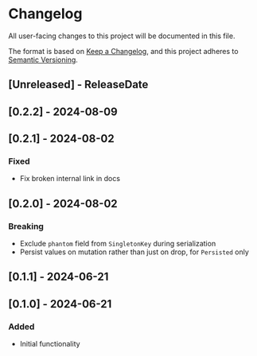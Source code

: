 # Changelog

All user-facing changes to this project will be documented in this file.

The format is based on [Keep a Changelog](https://keepachangelog.com/en/1.1.0/), and this project adheres to [Semantic Versioning](https://semver.org/spec/v2.0.0.html).

## [Unreleased] - ReleaseDate

## [0.2.2] - 2024-08-09

## [0.2.1] - 2024-08-02

### Fixed

- Fix broken internal link in docs

## [0.2.0] - 2024-08-02

### Breaking

- Exclude `phantom` field from `SingletonKey` during serialization
- Persist values on mutation rather than just on drop, for `Persisted` only

## [0.1.1] - 2024-06-21

## [0.1.0] - 2024-06-21

### Added

- Initial functionality
